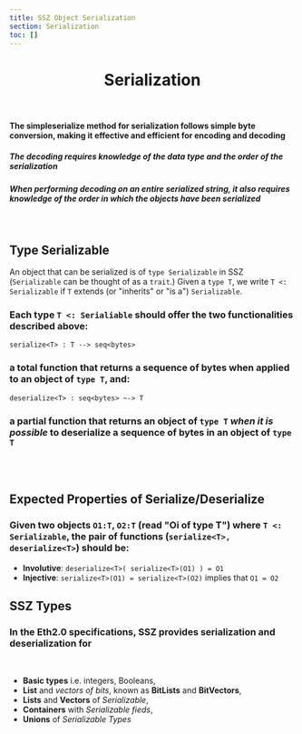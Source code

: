 ```yaml
---
title: SSZ Object Serialization
section: Serialization
toc: []
---
```

<div align='center'>

# Serialization

<br />

</div>
<div align='start'>

#### **The simpleserialize method for serialization follows simple byte conversion, making it effective and efficient for encoding and decoding**

##### **The decoding requires knowledge of the data type and the order of the serialization**


##### **When performing decoding on an entire serialized string, it also requires knowledge of the order in which the objects have been serialized**

</div>
<div align='start' id='type%0serializable'>


<br />

## Type Serializable

An object that can be serialized is of `type Serializable` in SSZ (`Serializable` can be thought of as a `trait`.) Given a `type T`, we write `T <: Serializable` if `T` extends (or "inherits" or "is a") `Serializable`.

### Each type `T <: Serialiable` should offer the two functionalities described above:

```
serialize<T> : T --> seq<bytes> 
```

### a total function that returns a sequence of bytes when applied to an object of `type T`, and:

    
    deserialize<T> : seq<bytes> ~-> T

### a partial function that returns an object of `type T` *when it is possible* to deserialize a sequence of bytes in an object of `type T`

<br />
<br />

## Expected Properties of Serialize/Deserialize

### Given two objects `O1:T`, `O2:T` (read "Oi of type T") where `T <: Serializable`, the pair of functions (`serialize<T>, deserialize<T>`) should be:

<div align='start'>

- **Involutive**: `deserialize<T>( serialize<T>(O1) ) = O1`
- **Injective**: `serialize<T>(O1) = serialize<T>(O2)` implies that `O1 = O2`

</div>

## SSZ Types

### In the Eth2.0 specifications, SSZ provides serialization and deserialization for
<br />
<div align='start'>

- **Basic types** i.e. integers, Booleans,
- **List** and *vectors of bits*, known as **BitLists** and **BitVectors**,
- **Lists** and **Vectors** of *Serializable*,
- **Containers** with *Serializable fieds*,
- **Unions** of *Serializable Types*

</div>